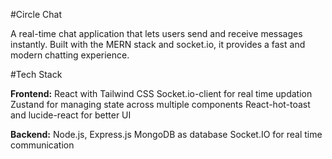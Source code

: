 #Circle Chat

A real-time chat application that lets users send and receive messages instantly.
Built with the MERN stack and socket.io, it provides a fast and modern chatting experience.

#Tech Stack

**Frontend:**
React with Tailwind CSS
Socket.io-client for real time updation
Zustand for managing state across multiple components
React-hot-toast and lucide-react for better UI

**Backend:**
Node.js, Express.js
MongoDB as database
Socket.IO for real time communication 
